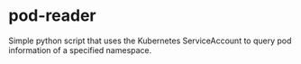 # pod-reader
Simple python script that uses the Kubernetes ServiceAccount to query pod information of a specified namespace.
